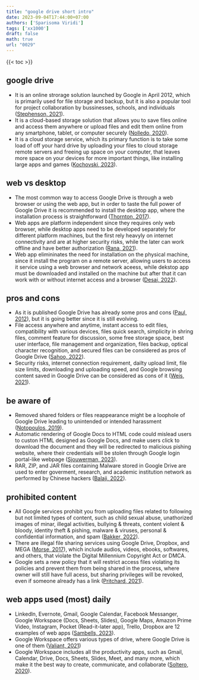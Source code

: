 ```yaml
---
title: "google drive short intro"
date: 2023-09-04T17:44:00+07:00
authors: ['Sparisoma Viridi']
tags: ['xx1000']
draft: false
math: true
url: "0029"
---
```

{{< toc >}}

## google drive
+ It is an online strorage solution launched by Google in April 2012, which is primarily used for file storage and backup, but it is also a popular tool for project collaboration by bussinesses, schools, and individuals ([Stephenson, 2021](https://www.lifewire.com/google-drive-4165788)).
+ It is a cloud-based storage solution that allows you to save files online and access them anywhere or upload files and edit them online from any smartphone, tablet, or computer securely ([Nolledo, 2020](https://www.businessinsider.com/guides/tech/what-is-google-drive-guide)).
+ It is a cloud storage service, which its primary function is to take some load of off your hard drive by uploading your files to cloud storage remote servers and freeing up space on your computer, that leaves more space on your devices for more important things, like installing large apps and games ([Kochovski, 2023](https://www.cloudwards.net/how-does-google-drive-work/)).


## web vs desktop
+ The most common way to access Google Drive is through a web browser or using the web app, but in order to taste the full power of Google Drive it is recommended to install the desktop app, where the installation process is straightforward ([Thornton, 2017](https://www.backupify.com/blog/google-drive-differences-between-the-web-and-desktop-app)).
+ Web apps are platform independent since they requires only web browser, while desktop apps need to be developed separately for different platform machines, but the first rely heavyly on internet connectivity and are at higher security risks, while the later can work offline and have better authorization ([Rana, 2021](https://artoftesting.com/difference-between-web-application-and-desktop-application)).
+ Web app elimininates the need for installation on the physical machine, since it install the program on a remote server, allowing users to access it service using a web browser and network aceess, while dekstop app must be downloaded and installed on the machine but after that it can work with or without internet access and a browser ([Desai, 2022](https://positiwise.com/blog/web-application-vs-desktop-application-pros-and-cons)).


## pros and cons
+ As it is published Google Drive has already some pros and cons ([Paul, 2012](https://www.pcworld.com/article/470220/google_drive_the_pros_and_cons.html)), but it is going better since it is still evolving.
+ File access anywhere and anytime, instant access to edit files, compatibility with various devices, files quick search, simplicity in shring files, comment feature for discussion, some free storage space, best user interface, file management and organization, files backup, optical character recognition, and secured files can be considered as pros of Google Drive ([Sahoo, 2022](https://docstips.com/pros-and-cons-of-google-drive/)).
+ Security risks, internet connection requirement, dailty upload limit, file size limits, downloading and uploading speed, and Google browsing content saved in Google Drive can be considered as cons of it ([Weis, 2021](https://cloudmounter.net/what-is-google-drive-guide/advantages-and-disadvantages-of-google-drive/)).


## be aware of
+ Removed shared folders or files reappearance might be a loophole of Google Drive leading to unintended or intended harassment ([Notopoulos, 2019](https://www.buzzfeednews.com/article/katienotopoulos/google-drive-harassment-remove-shared)).
+ Automatic rendering of Google Docs to HTML code could mislead users to custon HTML designed as Google Docs, and make users click to download the document and they will be redirected to malicious pishing website, where their credentials will be stolen through Google login portal-like webpage ([Sjouwerman, 2023](https://blog.knowbe4.com/attackers-abuse-google-docs-for-phishing-attacks)).
+ RAR, ZIP, and JAR files containing Malware stored in Google Drive are used to enter goverment, research, and academic institution network as performed by Chinese hackers ([Balaji, 2022](https://cybersecuritynews.com/chinese-hackers-abuse-google-drive-to-drop-malware-on-govt-networks/)).


## prohibited content
+ All Google services prohibit you from uploading files related to following but not limited types of content, such as child sexual abuse, unathorized images of minar, illegal activities, bullying & threats, content violent & bloody, identity theft & pishing, malware & viruses, personal & confidential information, and spam ([Bakker, 2022](https://crast.net/7789/prohibited-content-on-google-drive-what-you-cant-upload-to-your-cloud/)).
+ There are illegal file sharing services using Google Drive, Dropbox, and MEGA ([Morse, 2017](https://mashable.com/article/google-drive-piracy-torrenting-files)), which include audios, videos, ebooks, softwares, and others, that violate the Digital Millennium Copyright Act or DMCA.
+ Google sets a new policy that it will restrict access files violating its policies and prevent them from being shared in the process, where owner will still have full acess, but sharing privileges will be revoked, even if someone already has a link ([Pritchard, 2021](https://www.tomsguide.com/news/new-google-drive-policy-could-restrict-access-to-your-files-what-you-need-to-know)).


## web apps used (most) daily
+ Linkedln, Evernote, Gmail, Google Calendar, Facebook Messanger, Google Workspace (Docs, Sheets, Slides), Google Maps, Amazon Prime Video, Instagram, Pocket (Read-it-later app), Trello, Dropbox are 12 examples of web apps ([Sambells, 2023](https://hiyield.co.uk/insights/12-examples-of-web-apps-that-you-use-everyday/)).
+ Google Workspace offers various types of drive, where Google Drive is one of them ([Valiant, 2021](https://thevaliantway.com/kb/difference-between-google-workspace-drives/))
+ Google Workspace includes all the productivity apps, such as Gmail, Calendar, Drive, Docs, Sheets, Slides, Meet, and many more, which make it the best way to create, communicate, and collaborate ([Soltero, 2020](https://workspace.google.com/blog/product-announcements/introducing-google-workspace?hl=en)).